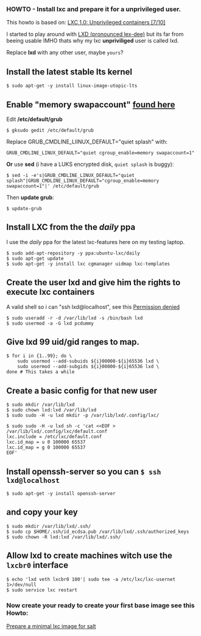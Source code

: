### HOWTO - Install lxc and prepare it for a unprivileged user.

This howto is based on: [LXC 1.0: Unprivileged containers [7/10]](https://www.stgraber.org/2014/01/17/lxc-1-0-unprivileged-containers/)

I started to play around with [LXD (pronounced lex-dee)](https://github.com/lxc/lxd) but its far from beeing usable IMHO thats why my lxc **unpriviliged** user is called lxd.

Replace **lxd** with any other user, maybe ```yours```?

Install the latest stable lts kernel
---
    $ sudo apt-get -y install linux-image-utopic-lts
    
Enable "memory swapaccount" [found here](http://www.flockport.com/start/)
---
Edit **/etc/default/grub**

    $ gksudo gedit /etc/default/grub

Replace GRUB_CMDLINE_LIINUX_DEFAULT="quiet splash" with:

    GRUB_CMDLINE_LINUX_DEFAULT="quiet cgroup_enable=memory swapaccount=1"

**Or** use **sed** (i have a LUKS encrypted disk, ```quiet splash``` is buggy):

    $ sed -i -e's|GRUB_CMDLINE_LINUX_DEFAULT="quiet splash"|GRUB_CMDLINE_LINUX_DEFAULT="cgroup_enable=memory swapaccount=1"|' /etc/default/grub


Then **update grub**:

    $ update-grub

Install LXC from the the *daily* ppa
---
I use the *daily* ppa for the latest lxc-features here on my testing laptop.

    $ sudo add-apt-repository -y ppa:ubuntu-lxc/daily
    $ sudo apt-get update
    $ sudo apt-get -y install lxc cgmanager uidmap lxc-templates

Create the user **lxd** and give him the rights to execute lxc containers
---
A valid shell so i can "ssh lxd@localhost", see this [Permission denied](https://www.stgraber.org/2014/01/17/lxc-1-0-unprivileged-containers/#comment-183371)

    $ sudo useradd -r -d /var/lib/lxd -s /bin/bash lxd 
    $ sudo usermod -a -G lxd pcdummy
    
    
Give lxd 99 uid/gid ranges to map.
---
    $ for i in {1..99}; do \
    	sudo usermod --add-subuids ${i}00000-${i}65536 lxd \
    	sudo usermod --add-subgids ${i}00000-${i}65536 lxd \
    done # This takes a while
    
Create a basic config for that new user
---    
    $ sudo mkdir /var/lib/lxd
    $ sudo chown lxd:lxd /var/lib/lxd
    $ sudo sudo -H -u lxd mkdir -p /var/lib/lxd/.config/lxc/
    
    $ sudo sudo -H -u lxd sh -c 'cat <<EOF > /var/lib/lxd/.config/lxc/default.conf
    lxc.include = /etc/lxc/default.conf
    lxc.id_map = u 0 100000 65537
    lxc.id_map = g 0 100000 65537
    EOF'


Install openssh-server so you can ```$ ssh lxd@localhost```
---
    $ sudo apt-get -y install openssh-server
    
and copy your key
---

    $ sudo mkdir /var/lib/lxd/.ssh/
    $ sudo cp $HOME/.ssh/id_ecdsa.pub /var/lib/lxd/.ssh/authorized_keys
    $ sudo chown -R lxd:lxd /var/lib/lxd/.ssh/

Allow lxd to create machines witch use the ```lxcbr0``` interface
---
    $ echo 'lxd veth lxcbr0 100'| sudo tee -a /etc/lxc/lxc-usernet 1>/dev/null
    $ sudo service lxc restart

    
### Now create your ready to create your first base image see this Howto: 
[Prepare a minimal lxc image for salt](/docs/ubuntu-lxc-image.md)